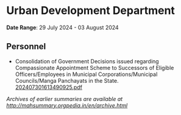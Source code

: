 # Urban Development Department

**Date Range**: 29 July 2024 - 03 August 2024


## Personnel
- Consolidation of Government Decisions issued regarding Compassionate Appointment Scheme to Successors of Eligible Officers/Employees in Municipal Corporations/Municipal Councils/Manga Panchayats in the State.\
  [202407301613490925.pdf](https://gr.maharashtra.gov.in/Site/Upload/Government%20Resolutions/English/202407301613490925.pdf)


*Archives of earlier summaries are available at http://mahsummary.orgpedia.in/en/archive.html*